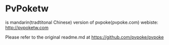 # PvPoketw
is mandarin(tradtitonal Chinese) version of pvpoke(pvpoke.com) webiste: http://pvpoketw.com 

Please refer to the original readme.md at https://github.com/pvpoke/pvpoke
